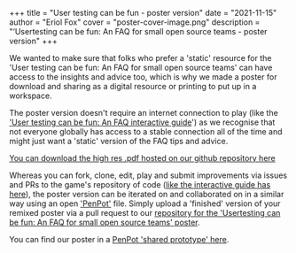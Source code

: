 +++
title = "User testing can be fun - poster version"
date = "2021-11-15"
author = "Eriol Fox"
cover = "poster-cover-image.png"
description = "‘Usertesting can be fun: An FAQ for small open source teams - poster version"
+++


We wanted to make sure that folks who prefer a 'static' resource for the 'User testing can be fun: An FAQ for small open source teams' can have access to the insights and advice too, which is why we made a poster for download and sharing as a digital resource or printing to put up in a workspace. 

The poster version doesn't require an internet connection to play (like the ['User testing can be fun: An FAQ interactive guide](https://simplysecure.github.io/devs-guide-to/posts/user-testing-can-be-fun/)') as we recognise that not everyone globally has access to a stable connection all of the time and might just want a 'static' version of the FAQ tips and advice.

[You can download the high res .pdf hosted on our github repository here](https://github.com/simplysecure/usable-user-testing-can-be-fun-poster)

Whereas you can fork, clone, edit, play and submit improvements via issues and PRs to the game's repository of code ([like the interactive guide has here](https://github.com/simplysecure/usable-user-testing-can-be-fun)), the poster version can be iterated on and collaborated on in a similar way using an open ['PenPot'](https://penpot.app/) file. Simply upload a 'finished' version of your remixed poster via a pull request to our [repository for the 'Usertesting can be fun: An FAQ for small open source teams' poster](https://github.com/simplysecure/usable-user-testing-can-be-fun-poster).

You can find our poster in a [PenPot 'shared prototype' here](https://design.penpot.app/#/view/5ac34dd0-8da2-11ec-a2fe-9eafb5cb1e0f?page-id=5ac34dd1-8da2-11ec-a2fe-9eafb5cb1e0f&section=interactions&index=0&share-id=7163d870-8da2-11ec-a2fe-9eafb5cb1e0f).
